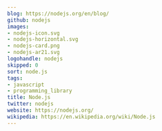 ```yaml
---
blog: https://nodejs.org/en/blog/
github: nodejs
images:
- nodejs-icon.svg
- nodejs-horizontal.svg
- nodejs-card.png
- nodejs-ar21.svg
logohandle: nodejs
skipped: 0
sort: node.js
tags:
- javascript
- programming_library
title: Node.js
twitter: nodejs
website: https://nodejs.org/
wikipedia: https://en.wikipedia.org/wiki/Node.js
---
```

